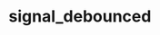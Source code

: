 # signal_debounced

<!-- cmdrun python3 ../extract_doc_comment.py signal_debounced  signal_debounced  -->
